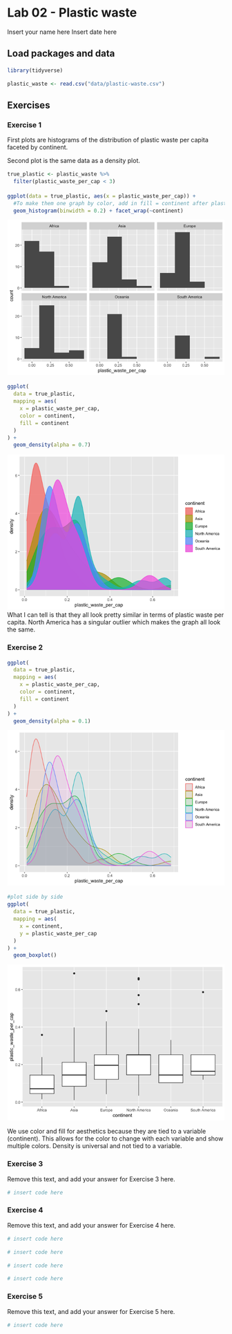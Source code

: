 Lab 02 - Plastic waste
================
Insert your name here
Insert date here

## Load packages and data

``` r
library(tidyverse) 
```

``` r
plastic_waste <- read.csv("data/plastic-waste.csv")
```

## Exercises

### Exercise 1

First plots are histograms of the distribution of plastic waste per
capita faceted by continent.

Second plot is the same data as a density plot.

``` r
true_plastic <- plastic_waste %>%
  filter(plastic_waste_per_cap < 3)

ggplot(data = true_plastic, aes(x = plastic_waste_per_cap)) +
  #To make them one graph by color, add in fill = continent after plastice_waste_per_cap
  geom_histogram(binwidth = 0.2) + facet_wrap(~continent)
```

![](lab-02_files/figure-gfm/plastic-waste-continent-1.png)<!-- -->

``` r
ggplot(
  data = true_plastic,
  mapping = aes(
    x = plastic_waste_per_cap,
    color = continent,
    fill = continent
  )
) +
  geom_density(alpha = 0.7)
```

![](lab-02_files/figure-gfm/plastic-waste-continent-2.png)<!-- --> What
I can tell is that they all look pretty similar in terms of plastic
waste per capita. North America has a singular outlier which makes the
graph all look the same.

### Exercise 2

``` r
ggplot(
  data = true_plastic,
  mapping = aes(
    x = plastic_waste_per_cap,
    color = continent,
    fill = continent
  )
) +
  geom_density(alpha = 0.1)
```

![](lab-02_files/figure-gfm/plastic-waste-density-1.png)<!-- -->

``` r
#plot side by side
ggplot(
  data = true_plastic,
  mapping = aes(
    x = continent,
    y = plastic_waste_per_cap
  )
) +
  geom_boxplot()
```

![](lab-02_files/figure-gfm/plastic-waste-density-2.png)<!-- -->

We use color and fill for aesthetics because they are tied to a variable
(continent). This allows for the color to change with each variable and
show multiple colors. Density is universal and not tied to a variable.

### Exercise 3

Remove this text, and add your answer for Exercise 3 here.

``` r
# insert code here
```

### Exercise 4

Remove this text, and add your answer for Exercise 4 here.

``` r
# insert code here
```

``` r
# insert code here
```

``` r
# insert code here
```

``` r
# insert code here
```

### Exercise 5

Remove this text, and add your answer for Exercise 5 here.

``` r
# insert code here
```
